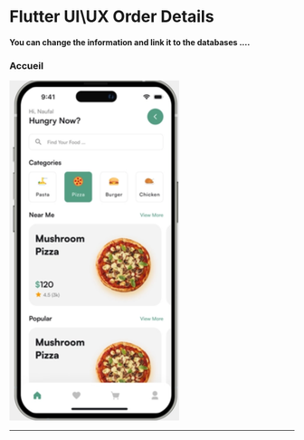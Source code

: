  <h1> Flutter UI\UX Order Details</h1>  
 
 
<h4> You can change the information and link it to the databases ....</h4>


<h3>Accueil</h3> 



<img src="https://github.com/abenkoula71/Day2_Home_Food_Flutter/blob/main/Screenshot%202023-03-23%20232015.png" width="300" /> 


<hr>
